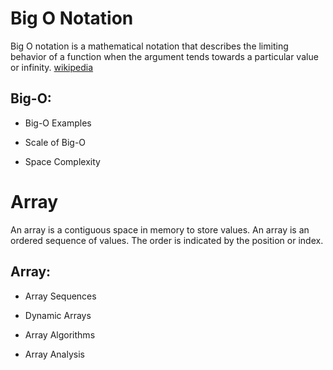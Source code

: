 # Big O Notation

Big O notation is a mathematical notation that describes the limiting behavior of a function when the argument tends towards a particular value or infinity. [wikipedia](https://en.wikipedia.org/wiki/Big_O_notation)

## Big-O:

* Big-O Examples

* Scale of Big-O

* Space Complexity

# Array 

An array is a contiguous space in memory to store values. An array is an ordered sequence of values. The order is indicated by the position or index.

## Array:

* Array Sequences

* Dynamic Arrays

* Array Algorithms

* Array Analysis


